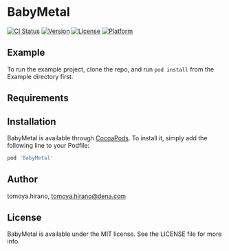 # BabyMetal

[![CI Status](https://img.shields.io/travis/tomoya.hirano/BabyMetal.svg?style=flat)](https://travis-ci.org/tomoya.hirano/BabyMetal)
[![Version](https://img.shields.io/cocoapods/v/BabyMetal.svg?style=flat)](https://cocoapods.org/pods/BabyMetal)
[![License](https://img.shields.io/cocoapods/l/BabyMetal.svg?style=flat)](https://cocoapods.org/pods/BabyMetal)
[![Platform](https://img.shields.io/cocoapods/p/BabyMetal.svg?style=flat)](https://cocoapods.org/pods/BabyMetal)

## Example

To run the example project, clone the repo, and run `pod install` from the Example directory first.

## Requirements

## Installation

BabyMetal is available through [CocoaPods](https://cocoapods.org). To install
it, simply add the following line to your Podfile:

```ruby
pod 'BabyMetal'
```

## Author

tomoya.hirano, tomoya.hirano@dena.com

## License

BabyMetal is available under the MIT license. See the LICENSE file for more info.
